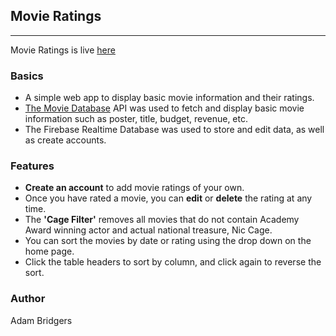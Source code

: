 ## Movie Ratings
---
Movie Ratings is live [here](https://awbridgers.github.io/movie-ratings/#/)
### Basics
* A simple web app to display basic movie information and their ratings.
* [The Movie Database](https://www.themoviedb.org/?language=en-US) API was used to fetch and display basic movie information such as poster, title, budget, revenue, etc.
* The Firebase Realtime Database was used to store and edit data, as well as create accounts.
### Features
* **Create an account** to add movie ratings of your own.
* Once you have rated a movie, you can **edit** or **delete** the rating at any time.
* The **'Cage Filter'** removes all movies that do not contain Academy Award winning actor and actual national treasure, Nic Cage.
* You can sort the movies by date or rating using the drop down on the home page.
* Click the table headers to sort by column, and click again to reverse the sort. 


### Author
Adam Bridgers